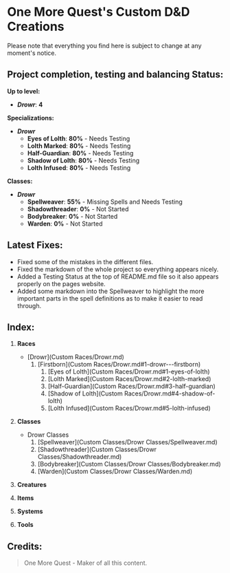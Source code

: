 # **One More Quest**'s Custom D&D Creations
Please note that everything you find here is subject to change at any moment's notice.

## **Project completion, testing and balancing Status**:
**Up to level:**
- ***Drowr***: **4**

**Specializations:**
- ***Drowr***
    - **Eyes of Lolth**: **80%** - Needs Testing
    - **Lolth Marked**: **80%** - Needs Testing
    - **Half-Guardian**: **80%** - Needs Testing
    - **Shadow of Lolth**: **80%** - Needs Testing
    - **Lolth Infused**: **80%** - Needs Testing

**Classes:**
- ***Drowr***
    - **Spellweaver**: **55%** - Missing Spells and Needs Testing
    - **Shadowthreader**: **0%** - Not Started
    - **Bodybreaker**: **0%** - Not Started
    - **Warden**: **0%** - Not Started


## **Latest Fixes**:
- Fixed some of the mistakes in the different files.
- Fixed the markdown of the whole project so everything appears nicely.
- Added a Testing Status at the top of README.md file so it also appears properly on the pages website.
- Added some markdown into the Spellweaver to highlight the more important parts in the spell definitions as to make it easier to read through.

## **Index**:

1. **Races**
    - [Drowr](Custom Races/Drowr.md)
        1. [Firstborn](Custom Races/Drowr.md#1-drowr---firstborn)
            1. [Eyes of Lolth](Custom Races/Drowr.md#1-eyes-of-lolth)
            2. [Lolth Marked](Custom Races/Drowr.md#2-lolth-marked)
            3. [Half-Guardian](Custom Races/Drowr.md#3-half-guardian)
            4. [Shadow of Lolth](Custom Races/Drowr.md#4-shadow-of-lolth)
            5. [Lolth Infused](Custom Races/Drowr.md#5-lolth-infused)


2. **Classes**
    - Drowr Classes
        1. [Spellweaver](Custom Classes/Drowr Classes/Spellweaver.md)
        2. [Shadowthreader](Custom Classes/Drowr Classes/Shadowthreader.md)
        3. [Bodybreaker](Custom Classes/Drowr Classes/Bodybreaker.md)
        4. [Warden](Custom Classes/Drowr Classes/Warden.md)

3. **Creatures**

4. **Items**

5. **Systems**

6. **Tools**

## **Credits**:

> One More Quest - Maker of all this content.
